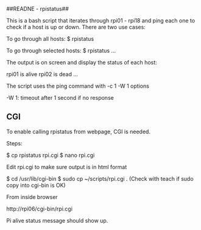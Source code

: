 ##READNE - rpistatus##

This is a bash script that iterates through rpi01 - rpi18 and ping each
one to check if a host is up or down. There are two use cases:

To go through all hosts: $ rpistatus

To go through selected hosts: $ rpistatus <host1> <host2> ...

The output is on screen and display the status of each host:

rpi01 is alive
rpi02 is dead
...

The script uses the ping command with -c 1 -W 1 options

-W 1: timeout after 1 second if no response

## CGI ##

To enable calling rpistatus from webpage, CGI is needed.

Steps:

 $ cp rpistatus rpi.cgi
 $ nano rpi.cgi
  
 Edit rpi.cgi to make sure output is in html format

 $ cd /usr/lib/cgi-bin
 $ sudo cp ~/scripts/rpi.cgi .
 (Check with teach if sudo copy into cgi-bin is OK)

 From inside browser

 http://rpi06/cgi-bin/rpi.cgi
 
 Pi alive status message should show up.
